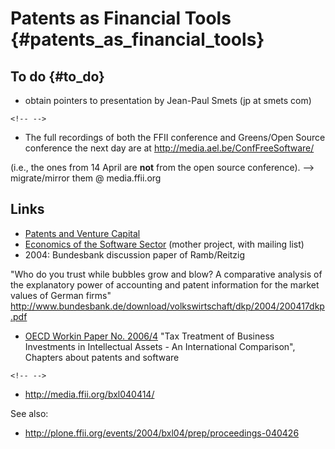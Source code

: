 # Patents as Financial Tools {#patents_as_financial_tools}

## To do {#to_do}

-   obtain pointers to presentation by Jean-Paul Smets (jp at smets com)

```{=html}
<!-- -->
```
-   The full recordings of both the FFII conference and Greens/Open
    Source conference the next day are at
    <http://media.ael.be/ConfFreeSoftware/>

(i.e., the ones from 14 April are **not** from the open source
conference). \--\> migrate/mirror them @ media.ffii.org

## Links

-   [ Patents and Venture Capital](SwpatvlectaEn "wikilink")
-   [ Economics of the Software Sector](SektorEn "wikilink") (mother
    project, with mailing list)
-   2004: Bundesbank discussion paper of Ramb/Reitzig

\"Who do you trust while bubbles grow and blow? A comparative analysis
of the explanatory power of accounting and patent information for the
market values of German firms\"
<http://www.bundesbank.de/download/volkswirtschaft/dkp/2004/200417dkp.pdf>

-   [OECD Workin Paper No.
    2006/4](http://caliban.sourceoecd.org/vl=17234717/cl=13/nw=1/rpsv/workingpapers/18151965/wp_5l9pscs408vl.htm "wikilink")
    \"Tax Treatment of Business Investments in Intellectual Assets - An
    International Comparison\", Chapters about patents and software

```{=html}
<!-- -->
```
-   <http://media.ffii.org/bxl040414/>

See also:

-   <http://plone.ffii.org/events/2004/bxl04/prep/proceedings-040426>
